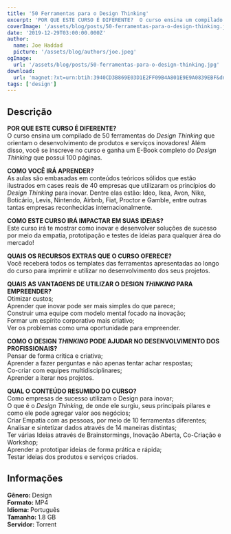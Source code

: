 ```yaml
---
title: '50 Ferramentas para o Design Thinking'
excerpt: 'POR QUE ESTE CURSO É DIFERENTE?  O curso ensina um compilado de 50 ferramentas do  Design Thinking  que orientam o desenvolvimento de produtos e serviços inovadores! Além disso, você se inscreve no curso e ganha um E-Book completo do  Design Thinking  que'
coverImage: '/assets/blog/posts/50-ferramentas-para-o-design-thinking.jpg'
date: '2019-12-29T03:00:00.000Z'
author:
  name: Joe Haddad
  picture: '/assets/blog/authors/joe.jpeg'
ogImage:
  url: '/assets/blog/posts/50-ferramentas-para-o-design-thinking.jpg'
download:
  url: 'magnet:?xt=urn:btih:3940CD3B869E03D1E2FF09B4A801E9E9A0839EBF&dn=Udemy%20-%2050%20Ferramentas%20Para%20o%20Design%20Thinking&tr=udp%3a%2f%2ftracker.openbittorrent.com%3a1337%2fannounce&tr=udp%3a%2f%2ftracker.opentrackr.org%3a1337%2fannounce'
tags: ['design']
---
```

<h2>Descrição</h2>
<p></p><p><strong>POR QUE ESTE CURSO É DIFERENTE?</strong><br/>O curso ensina um compilado de 50 ferramentas do<em> Design Thinking</em> que orientam o desenvolvimento de produtos e serviços inovadores! Além disso, você se inscreve no curso e ganha um E-Book completo do <em>Design Thinking</em> que possui 100 páginas.</p><p><strong>COMO VOCÊ IRÁ APRENDER?</strong><br/>As aulas são embasadas em conteúdos teóricos sólidos que estão ilustrados em cases reais de 40 empresas que utilizaram os princípios do <em>Design Thinking</em> para inovar. Dentre elas estão: Ideo, Ikea, Avon, Nike, Boticário, Levis, Nintendo, Airbnb, Fiat, Proctor e Gamble, entre outras tantas empresas reconhecidas internacionalmente.</p><p><strong>COMO ESTE CURSO IRÁ IMPACTAR EM SUAS IDEIAS?</strong><br/>Este curso irá te mostrar como inovar e desenvolver soluções de sucesso por meio da empatia, prototipação e testes de ideias para qualquer área do mercado!</p><p><strong>QUAIS OS RECURSOS EXTRAS QUE O CURSO OFERECE?  </strong><br/>Você receberá todos os templates das ferramentas apresentadas ao longo do curso para imprimir e utilizar no desenvolvimento dos seus projetos.</p><p><strong>QUAIS AS VANTAGENS DE UTILIZAR O DESIGN <em>THINKING</em> PARA EMPREENDER?</strong><br/>Otimizar custos;<br/>Aprender que inovar pode ser mais simples do que parece;<br/>Construir uma equipe com modelo mental focado na inovação;<br/>Formar um espírito corporativo mais criativo;<br/>Ver os problemas como uma oportunidade para empreender.</p><p><strong>COMO O DESIGN <em>THINKING</em> PODE AJUDAR NO DESENVOLVIMENTO DOS PROFISSIONAIS?</strong><br/>Pensar de forma crítica e criativa;<br/>Aprender a fazer perguntas e não apenas tentar achar respostas;<br/>Co-criar com equipes multidisciplinares;<br/>Aprender a iterar nos projetos.</p><p><strong>QUAL O CONTEÚDO RESUMIDO DO CURSO?</strong><br/>Como empresas de sucesso utilizam o Design para inovar;<br/>O que é o <em>Design Thinking</em>, de onde ele surgiu, seus principais pilares e como ele pode agregar valor aos negócios;<br/>Criar Empatia com as pessoas, por meio de 10 ferramentas diferentes;<br/>Analisar e sintetizar dados através de 14 maneiras distintas;<br/>Ter várias Ideias através de Brainstormings, Inovação Aberta, Co-Criação e Workshop;<br/>Aprender a prototipar ideias de forma prática e rápida;<br/>Testar ideias dos produtos e serviços criados.</p><h2>Informações</h2><p> <strong>Gênero: </strong>Design<br/> <strong>Formato: </strong>MP4<br/> <strong>Idioma: </strong>Português<br/> <strong>Tamanho: </strong>1.8 GB<br/> <strong>Servidor: </strong>Torrent</p>